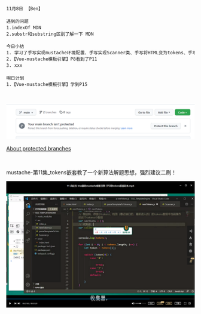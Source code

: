 ```html
11月8日 【Ben】

遇到的问题
1.indexOf MDN
2.substr和substring区别了解一下 MDN

今日小结
1. 学习了手写实现mustache环境配置、手写实现Scanner类、手写将HTML变为tokens、手写将tokens嵌套起来
2.【Vue-mustache模板引擎】P8看到了P11
3. xxx

明日计划
1.【Vue-mustache模板引擎】学到P15
```

​	

![image-20221108112019748](11月8日.assets/image-20221108112019748.png)

[About protected branches](https://docs.github.com/en/repositories/configuring-branches-and-merges-in-your-repository/defining-the-mergeability-of-pull-requests/about-protected-branches)

​	

mustache-第11集_tokens嵌套教了一个新算法解题思想，强烈建议二刷！

![image-20221108232931574](11月8日.assets/image-20221108232931574.png)